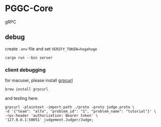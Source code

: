 # PGGC-Core
gRPC

## debug
create `.env` file and set `VERIFY_TOKEN=hogehoge`
```
cargo run --bin server
```

### client debugging

for macuser, please install [grpcurl](https://github.com/fullstorydev/grpcurl)
```
brew install grpcurl
```

and testing here.
```
grpcurl -plaintext -import-path ./proto -proto judge.proto \
-d '{"team": "alfa", "problem_id": "1", "problem_name": "tutorial"}' \
-rpc-header 'authorization: Bearer token' \
'127.0.0.1:50051' judgement.Judger/Judge;
```
